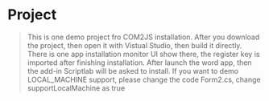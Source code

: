 # Project

> This is one demo project fro COM2JS installation. After you download the project,
> then open it with Vistual Studio, then build it directly. There is one app
> installation monitor UI show there, the register key is imported after finishing
> installation. After launch the word app, then the add-in Scriptlab will be asked to install.
> If you want to demo LOCAL_MACHINE support, please change the code Form2.cs, change supportLocalMachine as true

